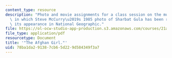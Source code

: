 ```yaml
---
content_type: resource
description: "Photo and movie assignments for a class session on the multiple contexts\
  \ in which Steve McCurry\u2019s 1985 photo of Sharbat Gula has been repurposed since\
  \ its appearance in National Geographic."
file: https://ol-ocw-studio-app-production.s3.amazonaws.com/courses/21a-348-photography-and-truth-spring-2008/78ba1da291387cb65d229d584349f3a7_MIT21A_348S08_afghan.pdf
file_type: application/pdf
resourcetype: Document
title: '"The Afghan Girl."'
uid: 78ba1da2-9138-7cb6-5d22-9d584349f3a7
---
```

